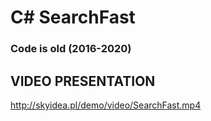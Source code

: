 # C# SearchFast

### Code is old (2016-2020)

## VIDEO PRESENTATION
http://skyidea.pl/demo/video/SearchFast.mp4
